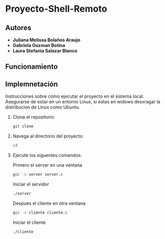 # Proyecto-Shell-Remoto
## Autores 
- **Juliana Melissa Bolaños Araujo** 
- **Gabriela Guzman Botina** 
- **Laura Stefania Salazar Blanco**
## Funcionamiento

## Implemnetación
Instrucciones sobre cómo ejecutar el proyecto en el sistema local.
Asegurarse de estar en un entorno Linux, si estas en widows desxragar la distribucion de Linux como Ubuntu.

1. Clona el repositorio:
   ```bash
   git clone
   ```
2. Navega al directorio del proyecto:
   ```bash
   cd
   ```
3. Ejecute los siguentes comandos:
   
   Primero el server en una ventana
   ```bash
   gcc -o server server.c
   ```
   Iniciar el servidor
   ```bash
   ./server
   ```

   Despues el cliente en otra ventana
   ```bash
   gcc -o cliente cliente.c
   ```
   Iniciar el cliente
   ```bash
   ./cliente
   ```


